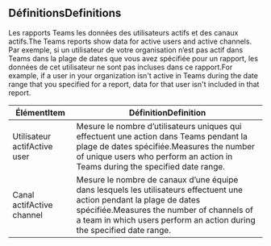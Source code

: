## <a name="definitions"></a><span data-ttu-id="a584a-101">Définitions</span><span class="sxs-lookup"><span data-stu-id="a584a-101">Definitions</span></span>

<span data-ttu-id="a584a-102">Les rapports Teams les données des utilisateurs actifs et des canaux actifs.</span><span class="sxs-lookup"><span data-stu-id="a584a-102">The Teams reports show data for active users and active channels.</span></span> <span data-ttu-id="a584a-103">Par exemple, si un utilisateur de votre organisation n’est pas actif dans Teams dans la plage de dates que vous avez spécifiée pour un rapport, les données de cet utilisateur ne sont pas incluses dans ce rapport.</span><span class="sxs-lookup"><span data-stu-id="a584a-103">For example, if a user in your organization isn't active in Teams during the date range that you specified for a report, data for that user isn't included in that report.</span></span>

|<span data-ttu-id="a584a-104">Élément</span><span class="sxs-lookup"><span data-stu-id="a584a-104">Item</span></span>  |<span data-ttu-id="a584a-105">Définition</span><span class="sxs-lookup"><span data-stu-id="a584a-105">Definition</span></span>  |
|---------|---------|
|<span data-ttu-id="a584a-106">Utilisateur actif</span><span class="sxs-lookup"><span data-stu-id="a584a-106">Active user</span></span>     |<span data-ttu-id="a584a-107">Mesure le nombre d’utilisateurs uniques qui effectuent une action dans Teams pendant la plage de dates spécifiée.</span><span class="sxs-lookup"><span data-stu-id="a584a-107">Measures the number of unique users who perform an action in Teams during the specified date range.</span></span>    |
|<span data-ttu-id="a584a-108">Canal actif</span><span class="sxs-lookup"><span data-stu-id="a584a-108">Active channel</span></span>    |<span data-ttu-id="a584a-109">Mesure le nombre de canaux d’une équipe dans lesquels les utilisateurs effectuent une action pendant la plage de dates spécifiée.</span><span class="sxs-lookup"><span data-stu-id="a584a-109">Measures the number of channels of a team in which users perform an action during the specified date range.</span></span>           |
